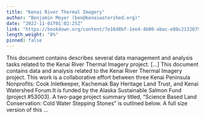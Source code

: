 ```yaml
---
title: "Kenai River Thermal Imagery"
author: "Benjamin Meyer (ben@kenaiwatershed.org)"
date: "2022-11-01T01:02:25Z"
link: "https://bookdown.org/content/7e16d8bf-1ee4-4b00-abac-e08c2132079f/"
length_weight: "8%"
pinned: false
---
```


This document contains describes several data management and analysis tasks related to the Kenai River Thermal Imagery project. [...] This document contains data and analysis related to the Kenai River Thermal Imagery project. This work is a collaborative effort between three Kenai Peninsula Nonprofits: Cook Inletkeeper, Kachemak Bay Heritage Land Trust, and Kenai Watershed Forum.It is funded by the Alaska Sustainable Salmon Fund (project #53003). A two-page project summary titled, “Science Based Land Conservation: Cold Water Stepping Stones” is outlined below. A full size version of this ...
